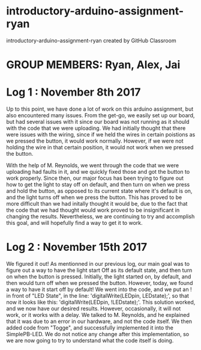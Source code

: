 # introductory-arduino-assignment-ryan
introductory-arduino-assignment-ryan created by GitHub Classroom

# GROUP MEMBERS: Ryan, Alex, Jai

# Log 1 : November 8th 2017

Up to this point, we have done a lot of work on this arduino assignment, but also encountered many issues.
From the get-go, we easily set up our board, but had several issues with it since our board was not running as it should with the code that we were uploading. We had initially thought that there were issues with the wiring, since if we held the wires in certain poistions as we pressed the button, it would work normally. However, if we were not holding the wire in that certain position, it would not work when we pressed the button. 

With the help of M. Reynolds, we went through the code that we were uploading had faults in it, and we quickly fixed those and got the button to work properly. Since then, our major focus has been trying to figure out how to get the light to stay off on default, and then turn on when we press and hold the button, as opposed to its current state where it's default is on, and the light turns off when we press the button. This has proved to be more difficult than we had initally thought it would be, due to the fact that the code that we had thought would work proved to be insignificant in changing the results. Nevertheless, we are continuing to try and accomplish this goal, and will hopefully find a way to get it to work. 

# Log 2 : November 15th 2017

We figured it out! As mentionned in our previous log, our main goal was to figure out a way to have the light start Off as its default state, and then turn on when the button is pressed. Initially, the light started on, by default, and then would turn off when we pressed the button. However, today, we found a way to have it start off by default! We went into the code, and we put an ! in front of "LED State", in the line: 'digitalWrite(LEDpin, LEDstate);', so that now it looks like this: 'digitalWrite(LEDpin, !LEDstate);'. This solution worked, and we now have our desired results. However, occasionally, it will not work, or it works with a delay. We talked to M. Reynolds, and he explained that it was due to an error in our hardware, and not the code itself. We then added code from "Togge", and successfully implemented it into the SimplePB-LED. We do not notice any change after this implementation, so we are now going to try to understand what the code itself is doing.
